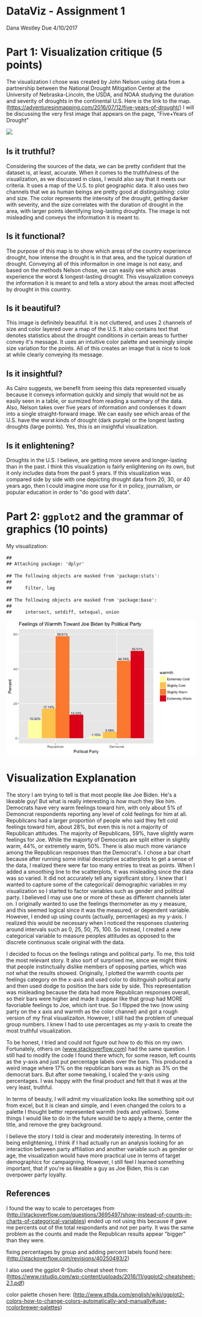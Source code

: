 DataViz - Assignment 1
================
Dana Westley
Due 4/10/2017

Part 1: Visualization critique (5 points)
=========================================

The visualization I chose was created by John Nelson using data from a partnership between the National Drought Mitigation Center at the University of Nebraska-Lincoln, the USDA, and NOAA studying the duration and severity of droughts in the continental U.S. Here is the link to the map. (<https://adventuresinmapping.com/2016/07/12/five-years-of-drought/>) I will be discussing the very first image that appears on the page, "Five+Years of Drought"

![](https://adventuresinmapping.files.wordpress.com/2016/07/droughtintensityandduration.jpg)

Is it truthful?
---------------

Considering the sources of the data, we can be pretty confident that the dataset is, at least, accurate. When it comes to the truthfulness of the visualization, as we discussed in class, I would also say that it meets our criteria. It uses a map of the U.S. to plot geographic data. It also uses two channels that we as human beings are pretty good at distinguishing: color and size. The color represents the intensity of the drought, getting darker with severity, and the size correlates with the duration of drought in the area, with larger points identifying long-lasting droughts. The image is not misleading and conveys the information it is meant to.

Is it functional?
-----------------

The purpose of this map is to show which areas of the country experience drought, how intense the drought is in that area, and the typical duration of drought. Conveying all of this informaiton in one image is not easy, and based on the methods Nelson chose, we can easily see which areas experience the worst & longest-lasting drought. This visuyalization conveys the information it is meant to and tells a story about the areas most affected by drought in this country.

Is it beautiful?
----------------

This image is definitely beautiful. It is not cluttered, and uses 2 channels of size and color layered over a map of the U.S. It also contains text that denotes statistics about the drought conditions in certain areas to further convey it's message. It uses an intuitive color palette and seemingly simple size variation for the points. All of this creates an image that is nice to look at while clearly conveying its message.

Is it insightful?
-----------------

As Cairo suggests, we benefit from seeing this data represented visually because it conveys information quickly and simply that would not be as easily seen in a table, or surmized from reading a summary of the data. Also, Nelson takes over five years of information and condenses it down into a single straight-forward image. We can easily see which areas of the U.S. have the worst kinds of drought (dark purple) or the longest lasting droughts (large points). Yes, this is an insightful visualization.

Is it enlightening?
-------------------

Droughts in the U.S. I believe, are getting more severe and longer-lasting than in the past. I think this visualization is fairly enlightening on its own, but it only includes data from the past 5 years. If this visualization was compared side by side with one depicting drought data from 20, 30, or 40 years ago, then I could imagine more use for it in policy, journalism, or popular education in order to "do good with data".

Part 2: `ggplot2` and the grammar of graphics (10 points)
=========================================================

My visualization:

    ## 
    ## Attaching package: 'dplyr'

    ## The following objects are masked from 'package:stats':
    ## 
    ##     filter, lag

    ## The following objects are masked from 'package:base':
    ## 
    ##     intersect, setdiff, setequal, union

![](A1_files/figure-markdown_github/unnamed-chunk-1-1.png)

Visualization Explanation
=========================

The story I am trying to tell is that most people like Joe Biden. He's a likeable guy! But what is really interesting is *how* much they like him. Democrats have very warm feelings toward him, with only about 5% of Demoncrat respondents reporting any level of cold feelings for him at all. Republicans had a larger proportion of people who said they felt cold feelings toward him, about 28%, but even this is not a majority of Republican attitudes. The majority of Republicans, 59%, have slightly warm feelings for Joe. While the majoirty of Democrats are split either in slightly warm, 44%, or extremely warm, 50%. There is also much more variance among the Republican responses than the Democrat's. I chose a bar chart because after running some initial descriptive scatterplots to get a sense of the data, I realized there were far too many entries to treat as points. When I added a smoothing line to the scatterplots, it was misleading since the data was so varied. It did not accurately tell any significant story. I knew that I wanted to capture some of the categorical/ demographic variables in my visualization so I started to factor variables such as gender and political party. I believed I may use one or more of these as different channels later on. I originally wanted to use the feelings thermometer as my y measure, and this seemed logical since it was the measured, or dependent variable. However, I ended up using counts (actually, percentages) as my y-axis. I realized this would be necessary when I noticed the responses clustering around intervals such as 0, 25, 50, 75, 100. So instead, I created a new categorical variable to measure peoples attitudes as opposed to the discrete continuous scale original with the data.

I decided to focus on the feelings ratings and political party. To me, this told the most relevant story. It also sort of surprised me, since we might think that people instinctually dislike members of opposing parties, which was not what the results showed. Originally, I plotted the warmth counts per feelings category on the x-axis and used color to disitnguish poltical party and then used dodge to position the bars side by side. This representation was misleading because the data had more Republican responses overall, so their bars were higher and made it appear like that group had MORE favoriable feelings to Joe, which isnt true. So I flipped the two (now using party on the x axis and warmth as the color channel) and got a rough version of my final visualizaiton. However, I still had the problem of unequal group numbers. I knew I had to use percentages as my y-axis to create the most truthful visualization.

To be honest, I tried and could not figure out how to do this on my own. Fortunately, others on (www.stackoverflow.com) had the same question. I still had to modify the code I found there which, for some reason, left counts as the y-axis and just put percentage labels over the bars. This produced a weird image where 17% on the republican bars was as high as 3% on the democrat bars. But after some tweaking, I scaled the y-axis using percentages. I was happy with the final product and felt that it was at the very least, truthful.

In terms of beauty, I will admit my visualization looks like something spit out from excel, but it is clean and simple, and I even changed the colors to a palette I thought better represented warmth (reds and yellows). Some things I would like to do in the future would be to apply a theme, center the title, and remove the grey background.

I believe the story I told is clear and moderately interesting. In terms of being enlightening, I think if I had actually run an analysis looking for an interaction between party affiliation and another variable such as gender or age, the visualization would have more practical use in terms of target demographics for campaigning. However, I still feel I learned something important, that if you're as likeable a guy as Joe Biden, this is can overpower party loyalty.

References
----------

I found the way to scale to percetages from (<http://stackoverflow.com/questions/3695497/show-instead-of-counts-in-charts-of-categorical-variables>) ended up not using this because if gave me percents out of the total respondants and not per party. It was the same problem as the counts and made the Republican results appear "bigger" than they were.

fixing percentages by group and adding percent labels found here: (<http://stackoverflow.com/revisions/40250493/2>)

I also used the ggplot R-Studio cheat sheet from: (<https://www.rstudio.com/wp-content/uploads/2016/11/ggplot2-cheatsheet-2.1.pdf>)

color palette chosen here: (<http://www.sthda.com/english/wiki/ggplot2-colors-how-to-change-colors-automatically-and-manually#use-rcolorbrewer-palettes>)

